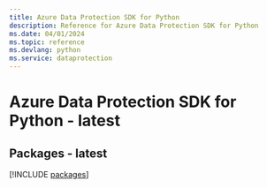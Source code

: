 ```yaml
---
title: Azure Data Protection SDK for Python
description: Reference for Azure Data Protection SDK for Python
ms.date: 04/01/2024
ms.topic: reference
ms.devlang: python
ms.service: dataprotection
---
```

# Azure Data Protection SDK for Python - latest
## Packages - latest
[!INCLUDE [packages](data-protection-index.md)]